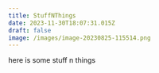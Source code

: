 ```yaml
---
title: StuffNThings
date: 2023-11-30T18:07:31.015Z
draft: false
image: /images/image-20230825-115514.png
---
```

here is some stuff n things